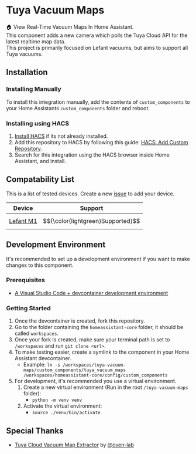 # Tuya Vacuum Maps

🏠 View Real-Time Vacuum Maps In Home Assistant.<br>
This component adds a new camera which polls the Tuya Cloud API for the latest realtime map data.<br>
This project is primarily focused on Lefant vacuums, but aims to support all Tuya vacuums.

## Installation

### Installing Manually

To install this integration manually, add the contents of `custom_components` to your Home Assistants `custom_components` folder and reboot.

### Installing using HACS

1. [Install HACS](https://www.hacs.xyz/docs/use/) if its not already installed.
1. Add this repository to HACS by following this guide: [HACS: Add Custom Repository](https://www.hacs.xyz/docs/faq/custom_repositories/).
3. Search for this integration using the HACS browser inside Home Assistant, and install.

## Compatability List

This is a list of tested devices.
Create a new [issue](https://github.com/jaidenlab/tuya-vacuum-maps/issues) to add your device.

| Device                                                | Support                           |
| ----------------------------------------------------- | --------------------------------- |
| [Lefant M1](https://www.lefant.com/en-ca/products/m1) | $${\color{lightgreen}Supported}$$ |

## Development Environment

It's recommended to set up a development environment if you want to make changes to this component.

### Prerequisites

- [A Visual Studio Code + devcontainer development environment](https://developers.home-assistant.io/docs/development_environment)

### Getting Started

1. Once the devcontainer is created, fork this repository.
2. Go to the folder containing the `homeassistant-core` folder, it should be called `workspaces`.
3. Once your fork is created, make sure your terminal path is set to `/workspaces` and run `git clone <url>`.
4. To make testing easier, create a symlink to the component in your Home Assistant devcontainer.
   - Example: `ln -s /workspaces/tuya-vacuum-maps/custom_components/tuya_vacuum_maps /workspaces/homeassistant-core/config/custom_components`
5. For development, it's recommended you use a virtual environment.
   1. Create a new virtual environment (Run in the root `/tuya-vacuum-maps` folder):
      - `python -m venv venv`
   2. Activate the virtual environment:
      - `source ./venv/bin/activate`

## Special Thanks

- [Tuya Cloud Vacuum Map Extractor](https://github.com/oven-lab/tuya_cloud_map_extractor) by [@oven-lab](https://github.com/oven-lab)
